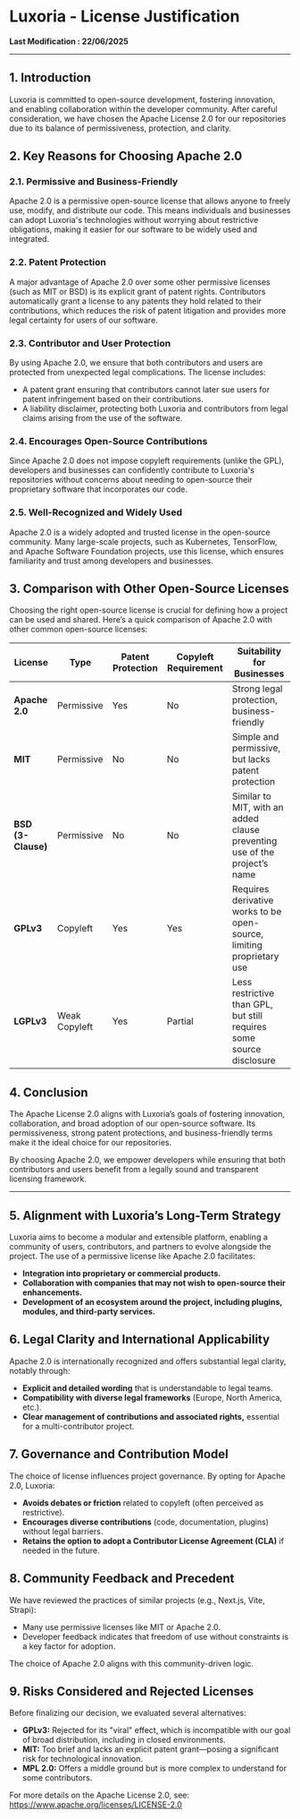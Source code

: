 # Luxoria - License Justification  
**Last Modification : 22/06/2025**

---

## 1. Introduction  
Luxoria is committed to open-source development, fostering innovation, and enabling collaboration within the developer community. After careful consideration, we have chosen the Apache License 2.0 for our repositories due to its balance of permissiveness, protection, and clarity.

## 2. Key Reasons for Choosing Apache 2.0

### 2.1. Permissive and Business-Friendly  
Apache 2.0 is a permissive open-source license that allows anyone to freely use, modify, and distribute our code. This means individuals and businesses can adopt Luxoria's technologies without worrying about restrictive obligations, making it easier for our software to be widely used and integrated.

### 2.2. Patent Protection  
A major advantage of Apache 2.0 over some other permissive licenses (such as MIT or BSD) is its explicit grant of patent rights. Contributors automatically grant a license to any patents they hold related to their contributions, which reduces the risk of patent litigation and provides more legal certainty for users of our software.

### 2.3. Contributor and User Protection  
By using Apache 2.0, we ensure that both contributors and users are protected from unexpected legal complications. The license includes:  
- A patent grant ensuring that contributors cannot later sue users for patent infringement based on their contributions.  
- A liability disclaimer, protecting both Luxoria and contributors from legal claims arising from the use of the software.

### 2.4. Encourages Open-Source Contributions  
Since Apache 2.0 does not impose copyleft requirements (unlike the GPL), developers and businesses can confidently contribute to Luxoria's repositories without concerns about needing to open-source their proprietary software that incorporates our code.

### 2.5. Well-Recognized and Widely Used  
Apache 2.0 is a widely adopted and trusted license in the open-source community. Many large-scale projects, such as Kubernetes, TensorFlow, and Apache Software Foundation projects, use this license, which ensures familiarity and trust among developers and businesses.

## 3. Comparison with Other Open-Source Licenses

Choosing the right open-source license is crucial for defining how a project can be used and shared. Here’s a quick comparison of Apache 2.0 with other common open-source licenses:

| License           | Type           | Patent Protection | Copyleft Requirement | Suitability for Businesses                         |
|-------------------|----------------|-------------------|----------------------|----------------------------------------------------|
| **Apache 2.0**    | Permissive     | Yes               | No                   | Strong legal protection, business-friendly         |
| **MIT**           | Permissive     | No                | No                   | Simple and permissive, but lacks patent protection |
| **BSD (3-Clause)**| Permissive     | No                | No                   | Similar to MIT, with an added clause preventing use of the project’s name |
| **GPLv3**         | Copyleft       | Yes               | Yes                  | Requires derivative works to be open-source, limiting proprietary use |
| **LGPLv3**        | Weak Copyleft  | Yes               | Partial              | Less restrictive than GPL, but still requires some source disclosure |

## 4. Conclusion  
The Apache License 2.0 aligns with Luxoria’s goals of fostering innovation, collaboration, and broad adoption of our open-source software. Its permissiveness, strong patent protections, and business-friendly terms make it the ideal choice for our repositories.

By choosing Apache 2.0, we empower developers while ensuring that both contributors and users benefit from a legally sound and transparent licensing framework.

---

## 5. Alignment with Luxoria’s Long-Term Strategy  
Luxoria aims to become a modular and extensible platform, enabling a community of users, contributors, and partners to evolve alongside the project. The use of a permissive license like Apache 2.0 facilitates:  
- **Integration into proprietary or commercial products.**  
- **Collaboration with companies that may not wish to open-source their enhancements.**  
- **Development of an ecosystem around the project, including plugins, modules, and third-party services.**

## 6. Legal Clarity and International Applicability  
Apache 2.0 is internationally recognized and offers substantial legal clarity, notably through:  
- **Explicit and detailed wording** that is understandable to legal teams.  
- **Compatibility with diverse legal frameworks** (Europe, North America, etc.).  
- **Clear management of contributions and associated rights,** essential for a multi-contributor project.

## 7. Governance and Contribution Model  
The choice of license influences project governance. By opting for Apache 2.0, Luxoria:  
- **Avoids debates or friction** related to copyleft (often perceived as restrictive).  
- **Encourages diverse contributions** (code, documentation, plugins) without legal barriers.  
- **Retains the option to adopt a Contributor License Agreement (CLA)** if needed in the future.

## 8. Community Feedback and Precedent  
We have reviewed the practices of similar projects (e.g., Next.js, Vite, Strapi):  
- Many use permissive licenses like MIT or Apache 2.0.  
- Developer feedback indicates that freedom of use without constraints is a key factor for adoption.

The choice of Apache 2.0 aligns with this community-driven logic.

## 9. Risks Considered and Rejected Licenses  
Before finalizing our decision, we evaluated several alternatives:  
- **GPLv3:** Rejected for its "viral" effect, which is incompatible with our goal of broad distribution, including in closed environments.  
- **MIT:** Too brief and lacks an explicit patent grant—posing a significant risk for technological innovation.  
- **MPL 2.0:** Offers a middle ground but is more complex to understand for some contributors.

For more details on the Apache License 2.0, see: https://www.apache.org/licenses/LICENSE-2.0  

